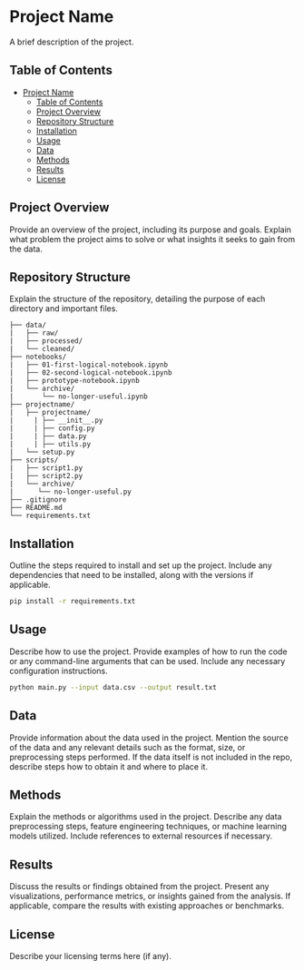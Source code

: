 # Project Name

A brief description of the project.

## Table of Contents

- [Project Name](#project-name)
  - [Table of Contents](#table-of-contents)
  - [Project Overview](#project-overview)
  - [Repository Structure](#repository-structure)
  - [Installation](#installation)
  - [Usage](#usage)
  - [Data](#data)
  - [Methods](#methods)
  - [Results](#results)
  - [License](#license)

## Project Overview

Provide an overview of the project, including its purpose and goals. Explain what problem the project aims to solve or what insights it seeks to gain from the data.

## Repository Structure

Explain the structure of the repository, detailing the purpose of each directory and important files.

```
├── data/
|   ├── raw/
|   ├── processed/
|   └── cleaned/
├── notebooks/
|   ├── 01-first-logical-notebook.ipynb
|   ├── 02-second-logical-notebook.ipynb
|   ├── prototype-notebook.ipynb
|   └── archive/
|	    └── no-longer-useful.ipynb
├── projectname/
|   ├── projectname/
|	  | ├── __init__.py
|	  | ├── config.py
|	  | ├── data.py
|	  | ├── utils.py
|   └── setup.py
├── scripts/
|   ├── script1.py
|   ├── script2.py
|   └── archive/
|      └── no-longer-useful.py
├── .gitignore
├── README.md
└── requirements.txt
```

## Installation

Outline the steps required to install and set up the project. Include any dependencies that need to be installed, along with the versions if applicable.

```bash
pip install -r requirements.txt
```

## Usage

Describe how to use the project. Provide examples of how to run the code or any command-line arguments that can be used. Include any necessary configuration instructions.

```bash
python main.py --input data.csv --output result.txt
```

## Data

Provide information about the data used in the project. Mention the source of the data and any relevant details such as the format, size, or preprocessing steps performed. If the data itself is not included in the repo, describe steps how to obtain it and where to place it.

## Methods

Explain the methods or algorithms used in the project. Describe any data preprocessing steps, feature engineering techniques, or machine learning models utilized. Include references to external resources if necessary.

## Results

Discuss the results or findings obtained from the project. Present any visualizations, performance metrics, or insights gained from the analysis. If applicable, compare the results with existing approaches or benchmarks.

## License

Describe your licensing terms here (if any).